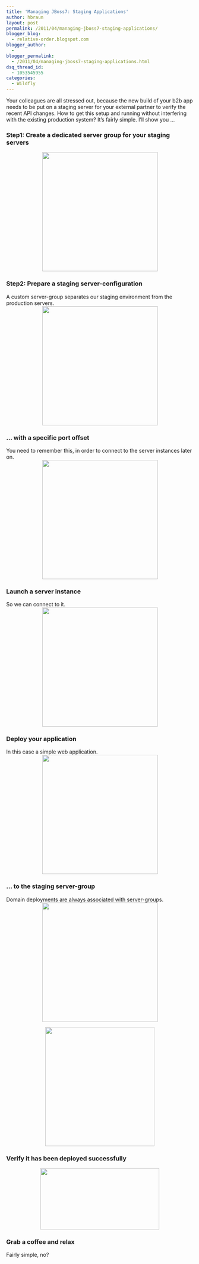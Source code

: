 ```yaml
---
title: 'Managing JBoss7: Staging Applications'
author: hbraun
layout: post
permalink: /2011/04/managing-jboss7-staging-applications/
blogger_blog:
  - relative-order.blogspot.com
blogger_author:
  - 
blogger_permalink:
  - /2011/04/managing-jboss7-staging-applications.html
dsq_thread_id:
  - 1053545955
categories:
  - Wildfly
---
```

Your colleagues are all stressed out, because the new build of your b2b app needs to be put on a staging server for your external partner to verify the recent API changes. How to get this setup and running without interfering with the existing production system? It&#8217;s fairly simple. I&#8217;ll show you &#8230;

### Step1: Create a dedicated server group for your staging servers

<a href="http://1.bp.blogspot.com/-vWGkPsxGtIE/TabZbufmjoI/AAAAAAAAAIo/SS3IJNGXXVs/s1600/step1.png" onblur="try {parent.deselectBloggerImageGracefully();} catch(e) {}"><img style="display:block; margin:0px auto 10px; text-align:center;cursor:pointer; cursor:hand;width: 311px; height: 320px;" src="http://1.bp.blogspot.com/-vWGkPsxGtIE/TabZbufmjoI/AAAAAAAAAIo/SS3IJNGXXVs/s320/step1.png" border="0" alt="" id="BLOGGER_PHOTO_ID_5595398657414696578" /></a>

### Step2: Prepare a staging server-configuration

A custom server-group separates our staging environment from the production servers.  
<a href="http://1.bp.blogspot.com/-d_PJHjzqyfM/TabZvXELqFI/AAAAAAAAAIw/ZGqiD9q8Ups/s1600/step2.png" onblur="try {parent.deselectBloggerImageGracefully();} catch(e) {}"><img style="display:block; margin:0px auto 10px; text-align:center;cursor:pointer; cursor:hand;width: 311px; height: 320px;" src="http://1.bp.blogspot.com/-d_PJHjzqyfM/TabZvXELqFI/AAAAAAAAAIw/ZGqiD9q8Ups/s320/step2.png" border="0" alt="" id="BLOGGER_PHOTO_ID_5595398994723055698" /></a>

### &#8230; with a specific port offset 

You need to remember this, in order to connect to the server instances later on.  
<a href="http://4.bp.blogspot.com/-BNuHWMiEc4I/TabaEd82E8I/AAAAAAAAAI4/6qRz6vQ7GrQ/s1600/step3.png" onblur="try {parent.deselectBloggerImageGracefully();} catch(e) {}"><img style="display:block; margin:0px auto 10px; text-align:center;cursor:pointer; cursor:hand;width: 311px; height: 320px;" src="http://4.bp.blogspot.com/-BNuHWMiEc4I/TabaEd82E8I/AAAAAAAAAI4/6qRz6vQ7GrQ/s320/step3.png" border="0" alt="" id="BLOGGER_PHOTO_ID_5595399357348582338" /></a>

### Launch a server instance

So we can connect to it.  
<a href="http://2.bp.blogspot.com/-rQ72KEpuvZ8/TabaS9Ja8FI/AAAAAAAAAJA/wGrKL8YzVF8/s1600/step4.png" onblur="try {parent.deselectBloggerImageGracefully();} catch(e) {}"><img style="display:block; margin:0px auto 10px; text-align:center;cursor:pointer; cursor:hand;width: 311px; height: 320px;" src="http://2.bp.blogspot.com/-rQ72KEpuvZ8/TabaS9Ja8FI/AAAAAAAAAJA/wGrKL8YzVF8/s320/step4.png" border="0" alt="" id="BLOGGER_PHOTO_ID_5595399606240997458" /></a>

### Deploy your application

In this case a simple web application.  
<a href="http://4.bp.blogspot.com/-7nKZFen8R0A/Tabadvc5HkI/AAAAAAAAAJI/FfSp44xm4Ws/s1600/step5.png" onblur="try {parent.deselectBloggerImageGracefully();} catch(e) {}"><img style="display:block; margin:0px auto 10px; text-align:center;cursor:pointer; cursor:hand;width: 311px; height: 320px;" src="http://4.bp.blogspot.com/-7nKZFen8R0A/Tabadvc5HkI/AAAAAAAAAJI/FfSp44xm4Ws/s320/step5.png" border="0" alt="" id="BLOGGER_PHOTO_ID_5595399791543131714" /></a>

### &#8230; to the staging server-group

Domain deployments are always associated with server-groups.  
<a href="http://4.bp.blogspot.com/-uoDr17AiliM/TabarBeXJlI/AAAAAAAAAJQ/yrH4--vnhzw/s1600/step6.png" onblur="try {parent.deselectBloggerImageGracefully();} catch(e) {}"><img style="display:block; margin:0px auto 10px; text-align:center;cursor:pointer; cursor:hand;width: 311px; height: 320px;" src="http://4.bp.blogspot.com/-uoDr17AiliM/TabarBeXJlI/AAAAAAAAAJQ/yrH4--vnhzw/s320/step6.png" border="0" alt="" id="BLOGGER_PHOTO_ID_5595400019719431762" /></a>

<a href="http://4.bp.blogspot.com/--OCPPuRN8SE/TabbDC2Dx9I/AAAAAAAAAJY/EAPDGllwOFA/s1600/step7.png" onblur="try {parent.deselectBloggerImageGracefully();} catch(e) {}"><img style="display:block; margin:0px auto 10px; text-align:center;cursor:pointer; cursor:hand;width: 294px; height: 320px;" src="http://4.bp.blogspot.com/--OCPPuRN8SE/TabbDC2Dx9I/AAAAAAAAAJY/EAPDGllwOFA/s320/step7.png" border="0" alt="" id="BLOGGER_PHOTO_ID_5595400432404121554" /></a>

### Verify it has been deployed successfully

<a href="http://1.bp.blogspot.com/-KM4ybyCMHeE/TabbLffDJjI/AAAAAAAAAJg/89ka3gD4eJY/s1600/step8.png" onblur="try {parent.deselectBloggerImageGracefully();} catch(e) {}"><img style="display:block; margin:0px auto 10px; text-align:center;cursor:pointer; cursor:hand;width: 320px; height: 165px;" src="http://1.bp.blogspot.com/-KM4ybyCMHeE/TabbLffDJjI/AAAAAAAAAJg/89ka3gD4eJY/s320/step8.png" border="0" alt="" id="BLOGGER_PHOTO_ID_5595400577531192882" /></a>

### Grab a coffee and relax

Fairly simple, no?
